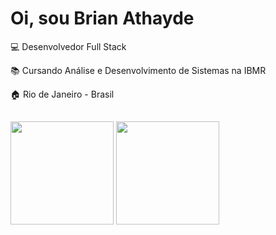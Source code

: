 # Oi, sou Brian Athayde

  
:computer: Desenvolvedor Full Stack

:books: Cursando Análise e Desenvolvimento de Sistemas na IBMR

:house: Rio de Janeiro - Brasil

##
<div style="display: inline_block">
  <img height="165em" src="https://github-readme-stats.vercel.app/api?username=brianathayde&show_icons=true&theme=radical&include_all_commits=true&count_private=true"/>
  <img height="165em" src="https://github-readme-stats.vercel.app/api/top-langs/?username=brianathayde&theme=radical&layout=compact"/>
</div>
